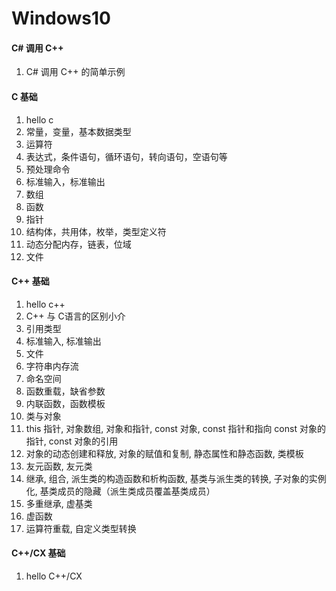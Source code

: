 ﻿# Windows10


#### C# 调用 C++
1. C# 调用 C++ 的简单示例

#### C 基础
1. hello c
2. 常量，变量，基本数据类型
3. 运算符
4. 表达式，条件语句，循环语句，转向语句，空语句等
5. 预处理命令
6. 标准输入，标准输出
7. 数组
8. 函数
9. 指针
10. 结构体，共用体，枚举，类型定义符
11. 动态分配内存，链表，位域
12. 文件

#### C++ 基础
1. hello c++
2. C++ 与 C语言的区别小介
3. 引用类型
4. 标准输入, 标准输出
5. 文件
6. 字符串内存流
7. 命名空间
8. 函数重载，缺省参数
9. 内联函数，函数模板
10. 类与对象
11. this 指针, 对象数组, 对象和指针, const 对象,  const 指针和指向 const 对象的指针, const 对象的引用
12. 对象的动态创建和释放, 对象的赋值和复制, 静态属性和静态函数, 类模板
13. 友元函数, 友元类
14. 继承, 组合, 派生类的构造函数和析构函数, 基类与派生类的转换, 子对象的实例化, 基类成员的隐藏（派生类成员覆盖基类成员）
15. 多重继承, 虚基类
16. 虚函数
17. 运算符重载, 自定义类型转换

#### C++/CX 基础
1. hello C++/CX

